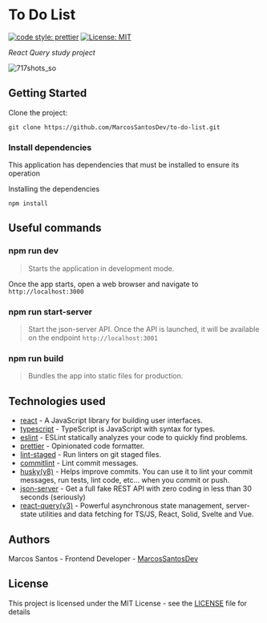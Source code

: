 # To Do List

[![code style: prettier](https://img.shields.io/badge/code_style-prettier-orange.svg)](https://github.com/prettier/prettier)
[![License: MIT](https://img.shields.io/badge/License-MIT-blue.svg)](https://opensource.org/licenses/MIT)

_React Query study project_

![717shots_so](https://user-images.githubusercontent.com/26147340/226636107-90f17932-5e16-440c-88a9-62b912db0bfd.png)

## Getting Started

Clone the project:

```
git clone https://github.com/MarcosSantosDev/to-do-list.git
```

### Install dependencies

This application has dependencies that must be installed to ensure its operation

Installing the dependencies

```
npm install
```

## Useful commands

### npm run dev
> Starts the application in development mode.

Once the app starts, open a web browser and navigate to `http://localhost:3000`

### npm run start-server
> Start the json-server API.
Once the API is launched, it will be available on the endpoint `http://localhost:3001`

### npm run build
> Bundles the app into static files for production.

## Technologies used

- [react](reactjs.org) - A JavaScript library for building user interfaces.
- [typescript](https://www.typescriptlang.org/) - TypeScript is JavaScript with syntax for types.
- [eslint](https://eslint.org/) - ESLint statically analyzes your code to quickly find problems.
- [prettier](https://prettier.io/) - Opinionated code formatter.
- [lint-staged](https://github.com/okonet/lint-staged) - Run linters on git staged files.
- [commitlint](https://commitlint.js.org/) - Lint commit messages.
- [husky(v8)](https://typicode.github.io/husky) - Helps improve commits. You can use it to lint your commit messages, run tests, lint code, etc... when you commit or push.
- [json-server](https://github.com/typicode/json-server) - Get a full fake REST API with zero coding in less than 30 seconds (seriously)
- [react-query(v3)](https://react-query-v3.tanstack.com/) - Powerful asynchronous state management, server-state utilities and data fetching for TS/JS, React, Solid, Svelte and Vue.

## Authors

Marcos Santos - Frontend Developer - [MarcosSantosDev](https://github.com/MarcosSantosDev)

## License

This project is licensed under the MIT License - see the [LICENSE](LICENSE) file for details
